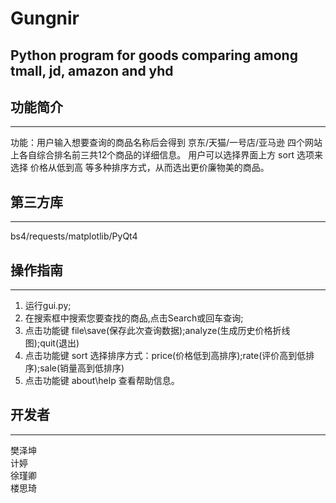 # Gungnir
Python program for goods comparing among tmall, jd, amazon and yhd
---
## 功能简介
---
功能：用户输入想要查询的商品名称后会得到 京东/天猫/一号店/亚马逊 四个网站上各自综合排名前三共12个商品的详细信息。
      用户可以选择界面上方 sort 选项来选择 价格从低到高 等多种排序方式，从而选出更价廉物美的商品。

## 第三方库
---
bs4/requests/matplotlib/PyQt4

## 操作指南
---
1. 运行gui.py;
2. 在搜索框中搜索您要查找的商品,点击Search或回车查询;
3. 点击功能键 file\save(保存此次查询数据);analyze(生成历史价格折线图);quit(退出)
4. 点击功能键 sort 选择排序方式：price(价格低到高排序);rate(评价高到低排序);sale(销量高到低排序)
5. 点击功能键 about\help 查看帮助信息。

## 开发者
---
樊泽坤  
计婷  
徐瑾卿  
楼思琦  